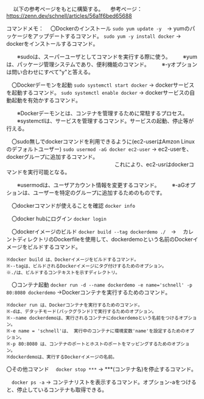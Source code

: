 　
以下の参考ページをもとに構築する。
　参考ページ：https://zenn.dev/schnell/articles/56a1f6bed65688


コマンドメモ：
　〇Dockerのインストール
    `sudo yum update -y`　→ yumのパッケージをアップデートするコマンド。
    `sudo yum -y install docker` → dockerをインストールするコマンド。

　　※sudoは、スーパーユーザとしてコマンドを実行する際に使う。
　　※yumは、パッケージ管理システムであり、便利機能のコマンド。
　　※-yオプションは問い合わせにすべて"y"と答える。


　〇Dockerデーモンを起動
    `sudo systemctl start docker` → dockerサービスを起動するコマンド。
    `sudo systemctl enable docker` → dockerサービスの自動起動を有効かするコマンド。

　　※Dockerデーモンとは、コンテナを管理するために常駐するプロセス。
　　※systemctlは、サービスを管理するコマンド。サービスの起動、停止等が行える。
　　

　〇sudo無しでdockerコマンドを利用できるように(ec2-userはAmzon Linuxのデフォルトユーザー)
    `sudo usermod -aG docker ec2-user` → ec2-userを、dockerグループに追加するコマンド。
    　　　　　　　　　　　　　　　　　　　　 これにより、ec2-usrはdockerコマンドを実行可能となる。

　　※usermodは、ユーザアカウント情報を変更するコマンド。
　　※-aGオプションは、ユーザーを特定のグループに追加するためのものです。

　〇dockerコマンドが使えることを確認
    `docker info`

　〇docker hubにログイン
    `docker login`

　〇dockerイメージのビルド
    `docker build --tag dockerdemo ./`　→ 　カレントディレクトリのDockerfileを使用して、dockerdemoという名前のDockerイメージをビルドするコマンド。

    ※docker build は、Dockerイメージをビルドするコマンド。
    ※--tagは、ビルドされるDockerイメージにタグ付けするためのオプション。
    ※./は、ビルドするコンテキストを示すディレクトリ。

　〇コンテナ起動
    `docker run -d --name dockerdemo -e name='schnell' -p 80:8080 dockerdemo` →Dockerコンテナを実行するためのコマンド。

    ※docker run は、Dockerコンテナを実行するためのコマンド。
    ※-dは、デタッチモード(バックグランド)で実行するためのオプション。
    ※--name dockerdemoは、実行されるコンテナにdockerdemoという名前をつけるオプション。
    ※-e name = 'schnell'は、 実行中のコンテナに環境変数'name'を設定するためのオプション。
    ※-p 80:8080 は、コンテナのポートとホストのポートをマッピングするためのオプション。
    ※dockerdemoは、実行するDockerイメージの名前。


〇その他コマンド
　`docker stop ***`  →  ***(コンテナ名)を停止するコマンド。

　`docker ps -a`  →  コンテナリストを表示するコマンド。オプション-aをつけると、停止しているコンテナも取得できる。
